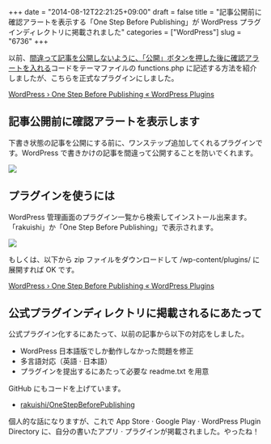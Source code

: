 +++
date = "2014-08-12T22:21:25+09:00"
draft = false
title = "記事公開前に確認アラートを表示する「One Step Before Publishing」が WordPress プラグインディレクトリに掲載されました"
categories = ["WordPress"]
slug = "6736"
+++

以前、[間違って記事を公開しないように、「公開」ボタンを押した後に確認アラートを入れる](http://rakuishi.com/archives/6161)コードをテーマファイルの functions.php に記述する方法を紹介しましたが、こちらを正式なプラグインにしました。

[WordPress › One Step Before Publishing « WordPress Plugins](http://wordpress.org/plugins/one-step-before-publishing/)

## 記事公開前に確認アラートを表示します

下書き状態の記事を公開にする前に、ワンステップ追加してくれるプラグインです。WordPress で書きかけの記事を間違って公開することを防いでくれます。

![](/images/2014/08/6736_1.png)

## プラグインを使うには

WordPress 管理画面のプラグイン一覧から検索してインストール出来ます。「rakuishi」か「One Step Before Publishing」で表示されます。

![](/images/2014/08/6736_2.png)

もしくは、以下から zip ファイルをダウンロードして /wp-content/plugins/ に展開すれば OK です。

[WordPress › One Step Before Publishing « WordPress Plugins](http://wordpress.org/plugins/one-step-before-publishing/)

## 公式プラグインディレクトリに掲載されるにあたって

公式プラグイン化するにあたって、以前の記事から以下の対応をしました。

* WordPress 日本語版でしか動作しなかった問題を修正
* 多言語対応（英語 &middot; 日本語）
* プラグインを提出するにあたって必要な readme.txt を用意

GitHub にもコードを上げています。

* [rakuishi/OneStepBeforePublishing](https://github.com/rakuishi/one-step-before-publishing)

個人的な話になりますが、これで App Store &middot; Google Play &middot; WordPress Plugin Directory に、自分の書いたアプリ &middot; プラグインが掲載されました。やったね！
